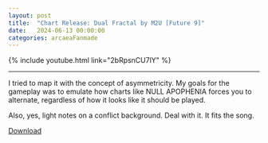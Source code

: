 ```yaml
---
layout: post
title:  "Chart Release: Dual Fractal by M2U [Future 9]"
date:   2024-06-13 00:00:00
categories: arcaeaFanmade
---
```


{% include youtube.html link="2bRpsnCU7lY" %}

___

I tried to map it with the concept of asymmetricity. My goals for the gameplay was to emulate how charts like NULL APOPHENIA forces you to alternate, regardless of how it looks like it should be played.

Also, yes, light notes on a conflict background. Deal with it. It fits the song.

[Download](https://gitlab.com/renjian-buchai/dl/-/raw/main/Arccreate-charts/prismaticLollipops/SIGSEGV.PrismaticLollipops.arcpkg?inline=false)
